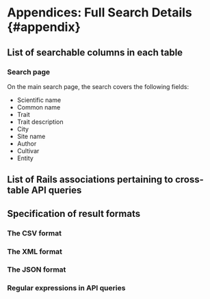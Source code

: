 # Appendices: Full Search Details {#appendix}

## List of searchable columns in each table

### Search page

On the main search page, the search covers the following fields:

* Scientific name 
* Common name 
* Trait 
* Trait description 
* City 
* Site name 
* Author 
* Cultivar 
* Entity

## List of Rails associations pertaining to cross-table API queries

## Specification of result formats

### The CSV format

### The XML format

### The JSON format

### Regular expressions in API queries




